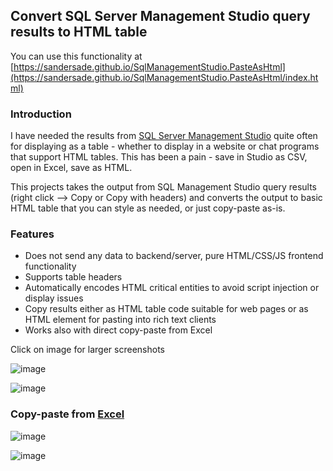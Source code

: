 ## Convert SQL Server Management Studio query results to HTML table

You can use this functionality at [https://sandersade.github.io/SqlManagementStudio.PasteAsHtml](https://sandersade.github.io/SqlManagementStudio.PasteAsHtml/index.html)

### Introduction

I have needed the results from [SQL Server Management Studio](https://docs.microsoft.com/en-us/sql/ssms/download-sql-server-management-studio-ssms) quite often for displaying as a table - whether to display in a website or chat programs that support HTML tables. This has been a pain - save in Studio as CSV, open in Excel, save as HTML.

This projects takes the output from SQL Management Studio query results (right click --> Copy or Copy with headers) and converts the output to basic HTML table that you can style as needed, or just copy-paste as-is.

### Features
* Does not send any data to backend/server, pure HTML/CSS/JS frontend functionality 
* Supports table headers
* Automatically encodes HTML critical entities to avoid script injection or display issues
* Copy results either as HTML table code suitable for web pages or as HTML element for pasting into rich text clients
* Works also with direct copy-paste from Excel

Click on image for larger screenshots

![image](https://user-images.githubusercontent.com/18664267/79770226-cdf34900-8335-11ea-8422-a1eb21eb84ca.png)

![image](https://user-images.githubusercontent.com/18664267/79770365-f9763380-8335-11ea-8cca-fb63f1a5af39.png)

### Copy-paste from [Excel](https://go.microsoft.com/fwlink/?LinkID=521962)
![image](https://user-images.githubusercontent.com/18664267/86928526-53b8b080-c13d-11ea-9581-c162cb114485.png)

![image](https://user-images.githubusercontent.com/18664267/86928631-7ba81400-c13d-11ea-9a45-037781ed9235.png)